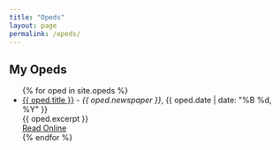 ```yaml
---
title: "Opeds"
layout: page
permalink: /opeds/
---
```


## My Opeds

<ul>
{% for oped in site.opeds %}
  <li>
    <a href="{{ oped.url }}">{{ oped.title }}</a> - <em>{{ oped.newspaper }}</em>, {{ oped.date | date: "%B %d, %Y" }}<br>
    {{ oped.excerpt }}<br>
    <a href="{{ oped.read_online }}" target="_blank">Read Online</a>
  </li>
{% endfor %}
</ul>

